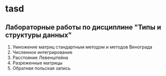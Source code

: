 # tasd
## Лабораторные работы по дисциплине "Типы и структуры данных"
1. Умножение матриц стандартным методом и методов Винограда 
2. Численное интегрирование
3. Расстояние Левенштейна
4. Разреженные матрицы
5. Обратная польская запись
   
